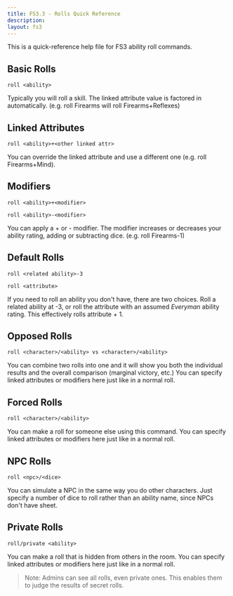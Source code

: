 ```yaml
---
title: FS3.3 - Rolls Quick Reference
description:
layout: fs3
---
```


This is a quick-reference help file for FS3 ability roll commands.

## Basic Rolls

`roll <ability>`

Typically you will roll a skill.  The linked attribute value is factored in automatically.  (e.g. roll Firearms will roll Firearms+Reflexes)

## Linked Attributes

`roll <ability>+<other linked attr>`

You can override the linked attribute and use a different one (e.g. roll Firearms+Mind).

## Modifiers

`roll <ability>+<modifier>`

`roll <ability>-<modifier>`

You can apply a + or - modifier.  The modifier increases or decreases your ability rating, adding or subtracting dice.  (e.g. roll Firearms-1)

## Default Rolls

`roll <related ability>-3`

`roll <attribute>`

If you need to roll an ability you don't have, there are two choices.  Roll a related ability at -3, or roll the attribute with an assumed *Everyman* ability rating.  This effectively rolls attribute + 1.

## Opposed Rolls

`roll <character>/<ability> vs <character>/<ability>`

You can combine two rolls into one and it will show you both the individual results and the overall comparison (marginal victory, etc.)  You can specify linked attributes or modifiers here just like in a normal roll.

## Forced Rolls

`roll <character>/<ability>`

You can make a roll for someone else using this command.  You can specify linked attributes or modifiers here just like in a normal roll.

## NPC Rolls

`roll <npc>/<dice>`

You can simulate a NPC in the same way you do other characters.  Just specify a number of dice to roll rather than an ability name, since NPCs don't have sheet.

## Private Rolls

`roll/private <ability>`

You can make a roll that is hidden from others in the room.   You can specify linked attributes or modifiers here just like in a normal roll.

> Note: Admins can see all rolls, even private ones.  This enables them to judge the results of secret rolls.




